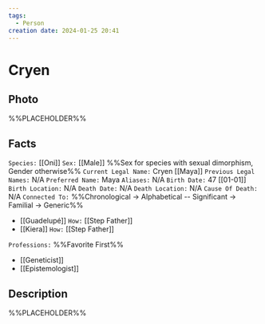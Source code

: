 ```yaml
---
tags:
  - Person
creation date: 2024-01-25 20:41
---
```

# Cryen

## Photo

%%PLACEHOLDER%%

## Facts

`Species:` [[Oni]]
`Sex:` [[Male]] %%Sex for species with sexual dimorphism, Gender otherwise%%
`Current Legal Name:` Cryen [[Maya]]
`Previous Legal Names:` N/A
`Preferred Name:` Maya
`Aliases:` N/A
`Birth Date:` 47 [[01-01]]
`Birth Location:` N/A
`Death Date:` N/A
`Death Location:` N/A
`Cause Of Death:` N/A
`Connected To:` %%Chronological -> Alphabetical -- Significant -> Familial -> Generic%%
- [[Guadelupé]] `How:` [[Step Father]]
- [[Kiera]] `How:` [[Step Father]]

`Professions:` %%Favorite First%%
- [[Geneticist]]
- [[Epistemologist]]

## Description

%%PLACEHOLDER%%
